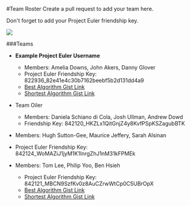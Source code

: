 #Team Roster
Create a pull request to add your team here. 

Don't forget to add your Project Euler friendship key.

![](https://cloud.githubusercontent.com/assets/7025605/9831876/018c790a-591d-11e5-995d-cc6cd65ea449.png)


###Teams 

- **Example Project Euler Username**
  - Members: Amelia Downs, John Akers, Danny Glover
  - Project Euler Friendship Key: 822936_82e41e4c30b7162beebf5b2d131dd4a9
  - [Best Algorithm Gist Link](https://gist.github.com/adowns01/1f3114bbc2c719d9b7f4)
  - [Shortest Algorithm Gist Link](https://gist.github.com/adowns01/1f3114bbc2c719d9b7f4)
  
- Team Oiler
  - Members: Daniela Schiano di Cola, Josh Ullman, Andrew Dowd
  - Friendship Key: 842120_HKZLx1QitGnjZ4y8KvfPSpKSZagubBTK

- Members: Hugh Sutton-Gee, Maurice Jeffery, Sarah Alsinan
- Project Euler Friendship Key: 842124_WoMAZiJ1jyM1K1InrgZhJ1nM31kFPMEk

- Members: Tom Lee, Philip Yoo, Ben Hsieh
  - Project Euler Friendship Key: 842121_MBCN9SzfKv0z8AuCZrwWtCp0C5UBrOpX
  - [Best Algorithm Gist Link](https://gist.github.com/adowns01/1f3114bbc2c719d9b7f4)
  - [Shortest Algorithm Gist Link](https://gist.github.com/adowns01/1f3114bbc2c719d9b7f4)
